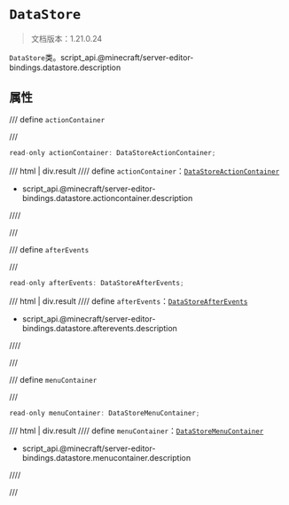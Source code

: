# `DataStore`

> 文档版本：1.21.0.24

`DataStore`类。script_api.@minecraft/server-editor-bindings.datastore.description

## 属性

/// define
`actionContainer`


///

```js
read-only actionContainer: DataStoreActionContainer;
```

/// html | div.result
//// define
`actionContainer`：[`DataStoreActionContainer`](./datastoreactioncontainer.md)

- script_api.@minecraft/server-editor-bindings.datastore.actioncontainer.description


////

///


/// define
`afterEvents`


///

```js
read-only afterEvents: DataStoreAfterEvents;
```

/// html | div.result
//// define
`afterEvents`：[`DataStoreAfterEvents`](./datastoreafterevents.md)

- script_api.@minecraft/server-editor-bindings.datastore.afterevents.description


////

///


/// define
`menuContainer`


///

```js
read-only menuContainer: DataStoreMenuContainer;
```

/// html | div.result
//// define
`menuContainer`：[`DataStoreMenuContainer`](./datastoremenucontainer.md)

- script_api.@minecraft/server-editor-bindings.datastore.menucontainer.description


////

///

